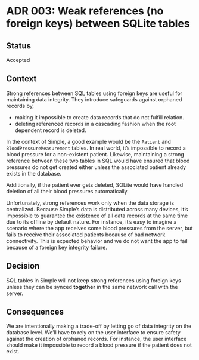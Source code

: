 # ADR 003: Weak references (no foreign keys) between SQLite tables

## Status

Accepted

## Context

Strong references between SQL tables using foreign keys are useful for maintaining data integrity. They introduce safeguards against orphaned records by,

- making it impossible to create data records that do not fulfill relation.
- deleting referenced records in a cascading fashion when the root dependent record is deleted.

In the context of Simple, a good example would be the `Patient` and `BloodPressureMeasurement` tables. In real world, it’s impossible to record a blood pressure for a non-existent patient. Likewise, maintaining a strong reference between these two tables in SQL would have ensured that blood pressures do not get created either unless the associated patient already exists in the database. 

Additionally, if the patient ever gets deleted, SQLite would have handled deletion of all their blood pressures automatically. 

Unfortunately, strong references work only when the data storage is centralized. Because Simple’s data is distributed across many devices, it’s impossible to guarantee the existence of all data records at the same time due to its offline by default nature. For instance, it’s easy to imagine a scenario where the app receives some blood pressures from the server, but fails to receive their associated patients because of bad network connectivity. This is expected behavior and we do not want the app to fail because of a foreign key integrity failure.

## Decision

SQL tables in Simple will not keep strong references using foreign keys unless they can be synced **together** in the same network call with the server. 

## Consequences

We are intentionally making a trade-off by letting go of data integrity on the database level. We’ll have to rely on the user interface to ensure safety against the creation of orphaned records. For instance, the user interface should make it impossible to record a blood pressure if the patient does not exist. 
